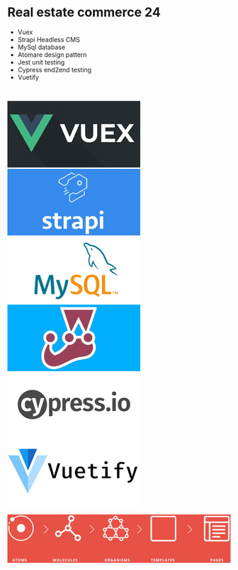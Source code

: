 # Real estate commerce 24
- Vuex
- Strapi Headless CMS
- MySql database
- Atomare design pattern
- Jest unit testing
- Cypress end2end testing
- Vuetify

<br/>

![Screenshot](gitimages/vuex.jpg)<br/>
![Screenshot](gitimages/strapi.jpg)<br/>
![Screenshot](gitimages/mysql.jpg)<br/>
![Screenshot](gitimages/jest.jpg)<br/>
![Screenshot](gitimages/cypress.jpg)<br/>
![Screenshot](gitimages/vuetify.jpg)<br/>

![Screenshot](gitimages/atomicdesign.jpg)